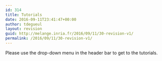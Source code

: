```yaml
---
id: 314
title: Tutorials
date: 2016-09-11T23:41:47+00:00
author: tdegueul
layout: revision
guid: http://melange.inria.fr/2016/09/11/30-revision-v1/
permalink: /2016/09/11/30-revision-v1/
---
```

Please use the drop-down menu in the header bar to get to the tutorials.